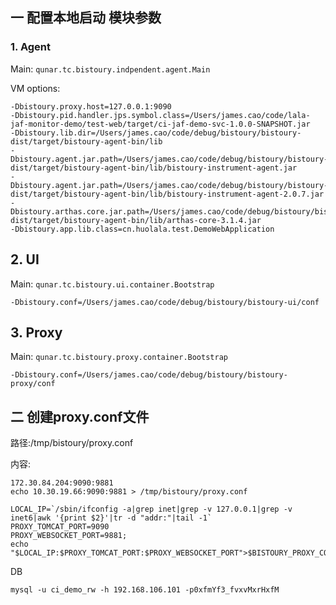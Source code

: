 
## 一 配置本地启动 模块参数

### 1. Agent

Main: `qunar.tc.bistoury.indpendent.agent.Main`

VM options:
```shell script
-Dbistoury.proxy.host=127.0.0.1:9090
-Dbistoury.pid.handler.jps.symbol.class=/Users/james.cao/code/lala-jaf-monitor-demo/test-web/target/ci-jaf-demo-svc-1.0.0-SNAPSHOT.jar
-Dbistoury.lib.dir=/Users/james.cao/code/debug/bistoury/bistoury-dist/target/bistoury-agent-bin/lib
-Dbistoury.agent.jar.path=/Users/james.cao/code/debug/bistoury/bistoury-dist/target/bistoury-agent-bin/lib/bistoury-instrument-agent.jar
-Dbistoury.agent.jar.path=/Users/james.cao/code/debug/bistoury/bistoury-dist/target/bistoury-agent-bin/lib/bistoury-instrument-agent-2.0.7.jar
-Dbistoury.arthas.core.jar.path=/Users/james.cao/code/debug/bistoury/bistoury-dist/target/bistoury-agent-bin/lib/arthas-core-3.1.4.jar
-Dbistoury.app.lib.class=cn.huolala.test.DemoWebApplication

```

## 2. UI 

Main: `qunar.tc.bistoury.ui.container.Bootstrap`

```shell script
-Dbistoury.conf=/Users/james.cao/code/debug/bistoury/bistoury-ui/conf
```

## 3. Proxy 

Main: `qunar.tc.bistoury.proxy.container.Bootstrap`

```shell script
-Dbistoury.conf=/Users/james.cao/code/debug/bistoury/bistoury-proxy/conf
```


## 二 创建proxy.conf文件

路径:/tmp/bistoury/proxy.conf

内容:
```shell script
172.30.84.204:9090:9881
echo 10.30.19.66:9090:9881 > /tmp/bistoury/proxy.conf

LOCAL_IP=`/sbin/ifconfig -a|grep inet|grep -v 127.0.0.1|grep -v inet6|awk '{print $2}'|tr -d "addr:"|tail -1`
PROXY_TOMCAT_PORT=9090
PROXY_WEBSOCKET_PORT=9881;
echo "$LOCAL_IP:$PROXY_TOMCAT_PORT:$PROXY_WEBSOCKET_PORT">$BISTOURY_PROXY_CONF_FILE
```

DB

```
mysql -u ci_demo_rw -h 192.168.106.101 -p0xfmYf3_fvxvMxrHxfM
```

